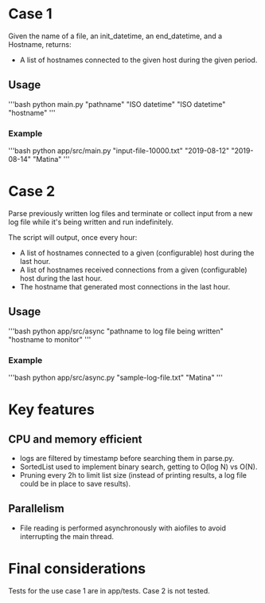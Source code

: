 # Case 1 
Given the name of a file, an init_datetime, an end_datetime, and a Hostname, returns:
- A list of hostnames connected to the given host during the given period.

## Usage
'''bash
python main.py "pathname" "ISO datetime" "ISO datetime" "hostname"
'''
### Example
'''bash
python app/src/main.py "input-file-10000.txt" "2019-08-12" "2019-08-14" "Matina"
'''

# Case 2
Parse previously written log files and terminate or collect input from a new log file while it's being written and run indefinitely.

The script will output, once every hour:
- A list of hostnames connected to a given (configurable) host during the last hour.
- A list of hostnames received connections from a given (configurable) host during the last hour.
- The hostname that generated most connections in the last hour.

## Usage
'''bash
python app/src/async "pathname to log file being written" "hostname to monitor"
'''

### Example
'''bash
python app/src/async.py "sample-log-file.txt" "Matina"
'''

# Key features
## CPU and memory efficient
- logs are filtered by timestamp before searching them in parse.py.
- SortedList used to implement binary search, getting to O(log N) vs O(N).
- Pruning every 2h to limit list size (instead of printing results, a log file could be in place to save results).
## Parallelism
- File reading is performed asynchronously with aiofiles to avoid interrupting the main thread.

# Final considerations
Tests for the use case 1 are in app/tests. Case 2 is not tested.
